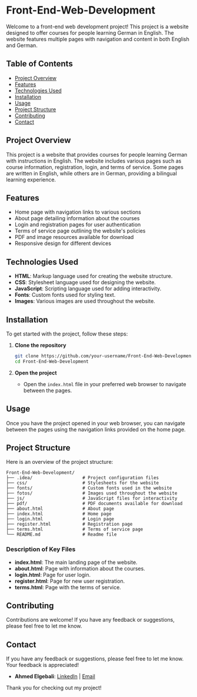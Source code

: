 # Front-End-Web-Development

Welcome to a front-end web development project! This project is a website designed to offer courses for people learning German in English. The website features multiple pages with navigation and content in both English and German.

## Table of Contents
- [Project Overview](#project-overview)
- [Features](#features)
- [Technologies Used](#technologies-used)
- [Installation](#installation)
- [Usage](#usage)
- [Project Structure](#project-structure)
- [Contributing](#contributing)
- [Contact](#contact)

## Project Overview
This project is a website that provides courses for people learning German with instructions in English. The website includes various pages such as course information, registration, login, and terms of service. Some pages are written in English, while others are in German, providing a bilingual learning experience.

## Features
- Home page with navigation links to various sections
- About page detailing information about the courses
- Login and registration pages for user authentication
- Terms of service page outlining the website's policies
- PDF and image resources available for download
- Responsive design for different devices

## Technologies Used
- **HTML**: Markup language used for creating the website structure.
- **CSS**: Stylesheet language used for designing the website.
- **JavaScript**: Scripting language used for adding interactivity.
- **Fonts**: Custom fonts used for styling text.
- **Images**: Various images are used throughout the website.

## Installation
To get started with the project, follow these steps:

1. **Clone the repository**
   ```sh
   git clone https://github.com/your-username/Front-End-Web-Development.git
   cd Front-End-Web-Development
   ```

2. **Open the project**
   - Open the `index.html` file in your preferred web browser to navigate between the pages.

## Usage
Once you have the project opened in your web browser, you can navigate between the pages using the navigation links provided on the home page.

## Project Structure
Here is an overview of the project structure:

```
Front-End-Web-Development/
├── .idea/                   # Project configuration files
├── css/                     # Stylesheets for the website
├── fonts/                   # Custom fonts used in the website
├── fotos/                   # Images used throughout the website
├── js/                      # JavaScript files for interactivity
├── pdf/                     # PDF documents available for download
├── about.html               # About page
├── index.html               # Home page
├── login.html               # Login page
├── register.html            # Registration page
├── terms.html               # Terms of service page
└── README.md                # Readme file
```

### Description of Key Files
- **index.html**: The main landing page of the website.
- **about.html**: Page with information about the courses.
- **login.html**: Page for user login.
- **register.html**: Page for new user registration.
- **terms.html**: Page with the terms of service.

## Contributing
Contributions are welcome! If you have any feedback or suggestions, please feel free to let me know.

## Contact
If you have any feedback or suggestions, please feel free to let me know. Your feedback is appreciated!

- **Ahmed Elgebali**: [LinkedIn](https://linkedin.com/in/ahmedelgebali/) | [Email](elgebalia34@gmail.com)

Thank you for checking out my project!
